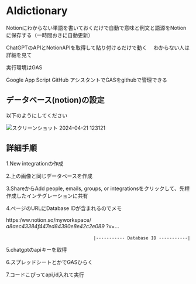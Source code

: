 # AIdictionary
Notionにわからない単語を書いておくだけで自動で意味と例文と語源をNotionに保存する（一時間おきに自動更新）

ChatGPTのAPIとNotionAPIを取得して貼り付けるだけで動く 　わからない人は詳細を見て

実行環境はGAS

Google App Script GitHub アシスタントでGASをgithubで管理できる

## データベース(notion)の設定
以下のようにしてください

![スクリーンショット 2024-04-21 123121](https://github.com/tratiger/AIdictionary/assets/143635372/d4f342ae-5bf5-43ea-9378-9fb4b6942508)

## 詳細手順
1.New integrationの作成

2.上の画像と同じデータベースを作成

3.ShareからAdd people, emails, groups, or integrationsをクリックして、先程作成したインテグレーションに共有

4.ページのURLにDatabase IDが含まれるのでメモ

https:/ww.notion.so/myworkspace/ *a8aec43384f447ed84390e8e42c2e089* ?v=...

                                  　　|----------- Database ID -----------|

5.chatgptのapiキーを取得

6.スプレッドシートとかでGASひらく

7.コードこぴってapi,id入れて実行
